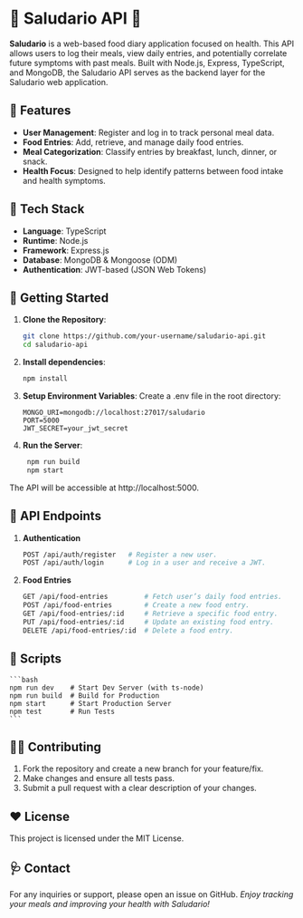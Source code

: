 
# 🥑 Saludario API 🍏

**Saludario** is a web-based food diary application focused on health. This API allows users to log their meals, view daily entries, and potentially correlate future symptoms with past meals. Built with Node.js, Express, TypeScript, and MongoDB, the Saludario API serves as the backend layer for the Saludario web application.

## 🍒 Features

- **User Management**: Register and log in to track personal meal data.
- **Food Entries**: Add, retrieve, and manage daily food entries.
- **Meal Categorization**: Classify entries by breakfast, lunch, dinner, or snack.
- **Health Focus**: Designed to help identify patterns between food intake and health symptoms.

## 🥦 Tech Stack

- **Language**: TypeScript  
- **Runtime**: Node.js  
- **Framework**: Express.js  
- **Database**: MongoDB & Mongoose (ODM)  
- **Authentication**: JWT-based (JSON Web Tokens)

## 🍇 Getting Started

1. **Clone the Repository**:
   ```bash
   git clone https://github.com/your-username/saludario-api.git
   cd saludario-api
   ```
2. **Install dependencies**:
   ```bash
   npm install
   ```
3. **Setup Environment Variables**: Create a .env file in the root directory:
    ```env
    MONGO_URI=mongodb://localhost:27017/saludario
    PORT=5000
    JWT_SECRET=your_jwt_secret
    ```
4. **Run the Server**:
   ```bash
    npm run build
    npm start
    ```
The API will be accessible at http://localhost:5000. 

## 🍉 API Endpoints
1. **Authentication**
   ```bash    
   POST /api/auth/register   # Register a new user.
   POST /api/auth/login      # Log in a user and receive a JWT.
   ```

2. **Food Entries**
    ```bash
    GET /api/food-entries         # Fetch user’s daily food entries.
    POST /api/food-entries        # Create a new food entry.
    GET /api/food-entries/:id     # Retrieve a specific food entry.
    PUT /api/food-entries/:id     # Update an existing food entry.
    DELETE /api/food-entries/:id  # Delete a food entry.
    ```

## 🍏 Scripts
    ```bash
    npm run dev    # Start Dev Server (with ts-node)
    npm run build  # Build for Production
    npm start      # Start Production Server
    npm test       # Run Tests
    ```

## 🏋️‍♂️ Contributing
1. Fork the repository and create a new branch for your feature/fix.
2. Make changes and ensure all tests pass.
3. Submit a pull request with a clear description of your changes.

 ## ❤️ License
This project is licensed under the MIT License.

## 🩺 Contact
For any inquiries or support, please open an issue on GitHub.
*Enjoy tracking your meals and improving your health with Saludario!*
